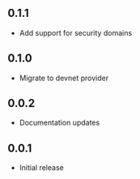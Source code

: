## 0.1.1

- Add support for security domains

## 0.1.0

- Migrate to devnet provider

## 0.0.2

- Documentation updates

## 0.0.1

- Initial release
